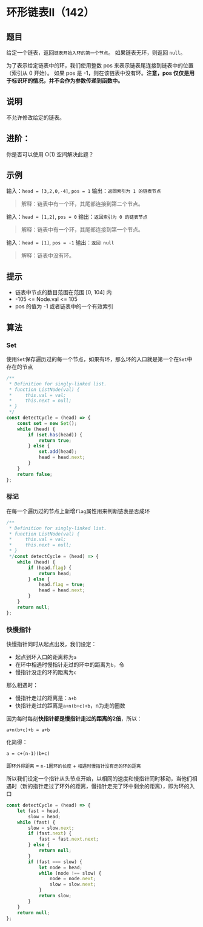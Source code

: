 # 环形链表II（142）

## 题目

给定一个链表，返回`链表开始入环的第一个节点`。 如果链表无环，则返回 `null`。

为了表示给定链表中的环，我们使用整数 pos 来表示链表尾连接到链表中的位置（索引从 0 开始）。 如果 pos 是 -1，则在该链表中没有环。**注意，pos 仅仅是用于标识环的情况，并不会作为参数传递到函数中。**

## 说明

不允许修改给定的链表。

## 进阶：

你是否可以使用 O(1) 空间解决此题？

## 示例

输入：`head = [3,2,0,-4]`, `pos = 1`
输出：`返回索引为 1 的链表节点`
> 解释：链表中有一个环，其尾部连接到第二个节点。

输入：`head = [1,2]`, `pos = 0`
输出：`返回索引为 0 的链表节点`
> 解释：链表中有一个环，其尾部连接到第一个节点。

输入：`head = [1]`, `pos = -1`
输出：`返回 null`
> 解释：链表中没有环。

## 提示

- 链表中节点的数目范围在范围 [0, 104] 内
- -105 <= Node.val <= 105
- pos 的值为 -1 或者链表中的一个有效索引

## 算法

### Set

使用`Set`保存遍历过的每一个节点，如果有环，那么环的入口就是第一个在`Set`中存在的节点

```js
/**
 * Definition for singly-linked list.
 * function ListNode(val) {
 *     this.val = val;
 *     this.next = null;
 * }
 */
const detectCycle = (head) => {
	const set = new Set();
	while (head) {
		if (set.has(head)) {
			return true;
		} else {
			set.add(head);
			head = head.next;
		}
	}
	return false;
};
```

### 标记

在每一个遍历过的节点上新增`flag`属性用来判断链表是否成环

```js
/**
 * Definition for singly-linked list.
 * function ListNode(val) {
 *     this.val = val;
 *     this.next = null;
 * }
 */const detectCycle = (head) => {
	while (head) {
		if (head.flag) {
			return head;
		} else {
			head.flag = true;
			head = head.next;
		}
	}
	return null;
};
```

### 快慢指针

快慢指针同时从起点出发，我们设定：

- 起点到环入口的距离称为`a`
- 在环中相遇时慢指针走过的环中的距离为`b`，令
- 慢指针没走的环的距离为`c`

那么相遇时：

- 慢指针走过的距离是：`a+b`
- 快指针走过的距离是`a+n(b+c)+b`，n为走的圈数

因为每时每刻**快指针都是慢指针走过的距离的2倍**，所以：

`a+n(b+c)+b = a+b`

化简得：

`a = c+(n-1)(b+c)`

即`环外得距离` = `n-1圈环的长度` + `相遇时慢指针没有走的环的距离`

所以我们设定一个指针从头节点开始，以相同的速度和慢指针同时移动，当他们相遇时（新的指针走过了环外的距离，慢指针走完了环中剩余的距离），即为环的入口

```js
const detectCycle = (head) => {
	let fast = head,
		slow = head;
	while (fast) {
		slow = slow.next;
		if (fast.next) {
			fast = fast.next.next;
		} else {
			return null;
		}
		if (fast === slow) {
			let node = head;
			while (node !== slow) {
				node = node.next;
				slow = slow.next;
			}
			return slow;
		}
	}
	return null;
};
```